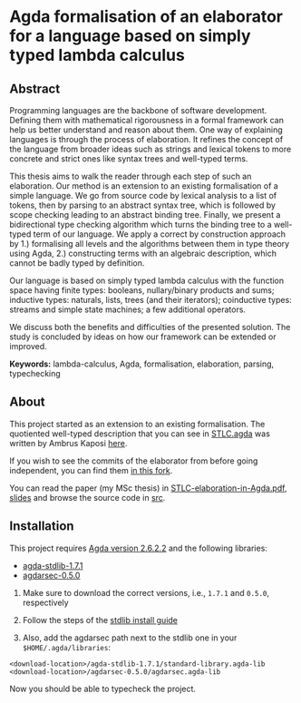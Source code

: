 # Agda formalisation of an elaborator for a language based on simply typed lambda calculus

## Abstract

Programming languages are the backbone of software development. Defining them with mathematical rigorousness in a formal framework can help us better understand and reason about them. One way of explaining languages is through the process of elaboration. It refines the concept of the language from broader ideas such as strings and lexical tokens to more concrete and strict ones like syntax trees and well-typed terms.

This thesis aims to walk the reader through each step of such an elaboration. Our method is an extension to an existing formalisation of a simple language. We go from source code by lexical analysis to a list of tokens, then by parsing to an abstract syntax tree, which is followed by scope checking leading to an abstract binding tree. Finally, we present a bidirectional type checking algorithm which turns the binding tree to a well-typed term of our language. We apply a correct by construction approach by 1.) formalising all levels and the algorithms between them in type theory using Agda, 2.) constructing terms with an algebraic description, which cannot be badly typed by definition.

Our language is based on simply typed lambda calculus with the function space having finite types: booleans, nullary/binary products and sums; inductive types: naturals, lists, trees (and their iterators); coinductive types: streams and simple state machines; a few additional operators.

We discuss both the benefits and difficulties of the presented solution. The study is concluded by ideas on how our framework can be extended or improved.

**Keywords:** lambda-calculus, Agda, formalisation, elaboration, parsing, typechecking

## About

This project started as an extension to an existing formalisation. The quotiented well-typed description that you can see in [STLC.agda](src/STLC.agda) was written by Ambrus Kaposi [here](https://bitbucket.org/akaposi/typesystems/src/master/).

If you wish to see the commits of the elaborator from before going independent, you can find them [in this fork](https://bitbucket.org/zahoranb/typesystems/commits/).

You can read the paper (my MSc thesis) in [STLC-elaboration-in-Agda.pdf](paper/STLC-elaboration-in-Agda.pdf), [slides](slides/slides.pdf) and browse the source code in [src](src).

## Installation

This project requires [Agda version 2.6.2.2](https://wiki.portal.chalmers.se/agda/Main/Download) and the following libraries:

* [agda-stdlib-1.7.1](https://github.com/agda/agda-stdlib/releases)
* [agdarsec-0.5.0](https://github.com/gallais/agdarsec/releases)

1. Make sure to download the correct versions, i.e., `1.7.1` and `0.5.0`, respectively

2. Follow the steps of the [stdlib install guide](https://github.com/agda/agda-stdlib/blob/master/notes/installation-guide.md)

3. Also, add the agdarsec path next to the stdlib one in your `$HOME/.agda/libraries`:
```
<download-location>/agda-stdlib-1.7.1/standard-library.agda-lib
<download-location>/agdarsec-0.5.0/agdarsec.agda-lib
```

Now you should be able to typecheck the project.

